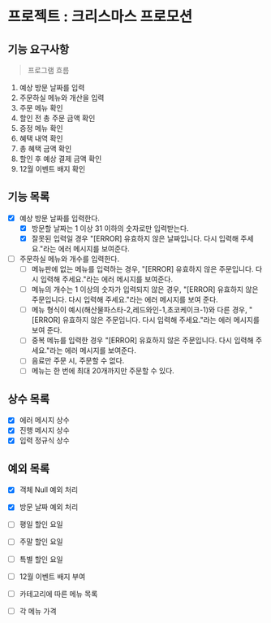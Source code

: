 # 프로젝트 : 크리스마스 프로모션

## 기능 요구사항

> 프로그램 흐름

1. 예상 방문 날짜를 입력
2. 주문하실 메뉴와 개산을 입력
3. 주문 메뉴 확인
4. 할인 전 총 주문 금액 확인
5. 증정 메뉴 확인
6. 혜택 내역 확인
7. 총 혜택 금액 확인
8. 할인 후 예상 결제 금액 확인
9. 12월 이벤트 배지 확인

## 기능 목록

- [x] 예상 방문 날짜를 입력한다.
    - [x] 방문할 날짜는 1 이상 31 이하의 숫자로만 입력받는다.
    - [x] 잘못된 입력일 경우 "[ERROR] 유효하지 않은 날짜입니다. 다시 입력해 주세요."라는 에러 메시지를 보여준다.

- [ ] 주문하실 메뉴와 개수를 입력한다.
    - [ ] 메뉴판에 없는 메뉴를 입력하는 경우, "[ERROR] 유효하지 않은 주문입니다. 다시 입력해 주세요."라는 에러 메시지를 보여준다.
    - [ ] 메뉴의 개수는 1 이상의 숫자가 입력되지 않은 경우, "[ERROR] 유효하지 않은 주문입니다. 다시 입력해 주세요."라는 에러 메시지를 보여 준다.
    - [ ] 메뉴 형식이 예시(해산물파스타-2,레드와인-1,초코케이크-1)와 다른 경우, "[ERROR] 유효하지 않은 주문입니다. 다시 입력해 주세요."라는 에러 메시지를 보여 준다.
    - [ ] 중복 메뉴를 입력한 경우 "[ERROR] 유효하지 않은 주문입니다. 다시 입력해 주세요."라는 에러 메시지를 보여준다.
    - [ ] 음료만 주문 시, 주문할 수 없다.
    - [ ] 메뉴는 한 번에 최대 20개까지만 주문할 수 있다.

## 상수 목록

- [x] 에러 메시지 상수
- [x] 진행 메시지 상수
- [x] 입력 정규식 상수

## 예외 목록

- [x] 객체 Null 예외 처리
- [x] 방문 날짜 예외 처리

- [ ] 평일 할인 요일
- [ ] 주말 할인 요일
- [ ] 특별 할인 요일
- [ ] 12월 이벤트 배지 부여
- [ ] 카테고리에 따른 메뉴 목록
- [ ] 각 메뉴 가격
